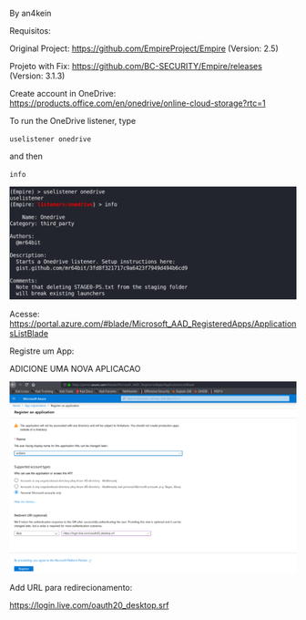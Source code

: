 By an4kein


Requisitos:

Original Project: https://github.com/EmpireProject/Empire   (Version: 2.5)

Projeto with Fix: https://github.com/BC-SECURITY/Empire/releases (Version: 3.1.3)

Create account in OneDrive: https://products.office.com/en/onedrive/online-cloud-storage?rtc=1


To run the OneDrive listener, type 

`uselistener onedrive`

 and then

`info`

![run_onedrive_empire](https://raw.githubusercontent.com/an4kein/redteambrazil/master/Shells/images/run_module-empire.png?token=AJBHTVOQJXHFATEEP3WCA626RD6GY)

Acesse: https://portal.azure.com/#blade/Microsoft_AAD_RegisteredApps/ApplicationsListBlade

Registre um App:

ADICIONE UMA NOVA APLICACAO

![reg_app](https://raw.githubusercontent.com/an4kein/redteambrazil/master/Shells/images/run_application.png?token=AJBHTVLZMNVLV7G3B5OIEXC6RD6MW)

Add URL para redirecionamento:

https://login.live.com/oauth20_desktop.srf
